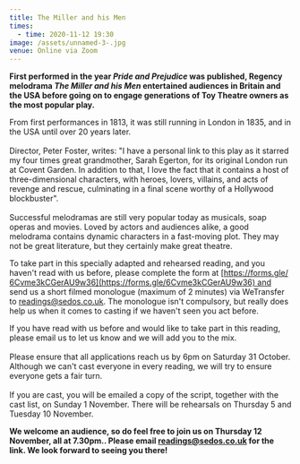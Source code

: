 ```yaml
---
title: The Miller and his Men
times:
  - time: 2020-11-12 19:30
image: /assets/unnamed-3-.jpg
venue: Online via Zoom
---
```

**First performed in the year *Pride and Prejudice* was published, Regency melodrama *The Miller and his Men* entertained audiences in Britain and the USA before going on to engage generations of Toy Theatre owners as the most popular play.**

From first performances in 1813, it was still running in London in 1835, and in the USA until over 20 years later. \
\
Director, Peter Foster, writes: "I have a personal link to this play as it starred my four times great grandmother, Sarah Egerton, for its original London run at Covent Garden. In addition to that, I love the fact that it contains a host of three-dimensional characters, with heroes, lovers, villains, and acts of revenge and rescue, culminating in a final scene worthy of a Hollywood blockbuster".\
\
Successful melodramas are still very popular today as musicals, soap operas and movies. Loved by actors and audiences alike, a good melodrama contains dynamic characters in a fast-moving plot. They may not be great literature, but they certainly make great theatre. 

To take part in this specially adapted and rehearsed reading, and you haven't read with us before, please complete the form at [https://forms.gle/​6Cvme3kCGerAU9w36](https://forms.gle/6Cvme3kCGerAU9w36) and send us a short filmed monologue (maximum of 2 minutes) via WeTransfer to [readings@sedos.co.uk](mailto:readings@sedos.co.uk). The monologue isn't compulsory, but really does help us when it comes to casting if we haven't seen you act before.

If you have read with us before and would like to take part in this reading, please email us to let us know and we will add you to the mix.\
\
Please ensure that all applications reach us by 6pm on Saturday 31 October. Although we can't cast everyone in every reading, we will try to ensure everyone gets a fair turn.\
\
If you are cast, you will be emailed a copy of the script, together with the cast list, on Sunday 1 November. There will be rehearsals on Thursday 5 and Tuesday 10 November.

**We welcome an audience, so do feel free to join us on Thursday 12 November, all at 7.30pm.. Please email readings@sedos.co.uk for the link. We look forward to seeing you there!**
